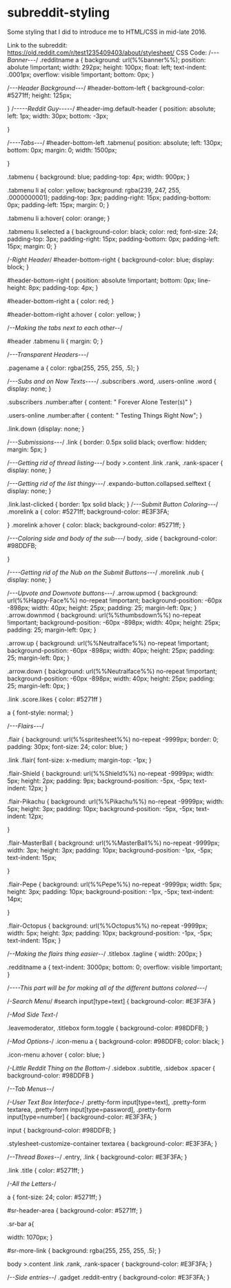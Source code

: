 # subreddit-styling
Some styling that I did to introduce me to HTML/CSS in mid-late 2016.

Link to the subreddit: https://old.reddit.com/r/test1235409403/about/stylesheet/
CSS Code: 
/*---Banner---*/
.redditname a {
background: url(%%banner%%);
position: abolute !important;
width: 292px;
height: 100px;
float: left;
text-indent: .0001px;
overflow: visible !important;
bottom: 0px;
}

/*---Header Background---*/
#header-bottom-left {
 background-color: #5271ff;
height: 125px;

}
/*-----Reddit Guy-----*/
#header-img.default-header {
position: absolute;
left: 1px;
width: 30px;
bottom: -3px;

}

/*----Tabs---*/
#header-bottom-left .tabmenu{
position: absolute;
left: 130px;
bottom: 0px;
margin: 0;
width: 1500px;

}

.tabmenu {
background: blue;
padding-top: 4px;
width: 900px;
}

.tabmenu li a{
color: yellow;
background: rgba(239, 247, 255, .0000000001);
padding-top: 3px;
padding-right: 15px;
padding-bottom: 0px;
padding-left: 15px;
margin: 0;
}

.tabmenu li a:hover{
color: orange;
}

.tabmenu li.selected a {
background-color: black;
color: red;
font-size: 24;
padding-top: 3px;
padding-right: 15px;
padding-bottom: 0px;
padding-left: 15px;
margin: 0;
}

/*-Right Header*/
#header-bottom-right {
background-color:  blue;
display: block;
}

#header-bottom-right {
position: absolute !important;
bottom: 0px;
line-height: 8px;
padding-top: 4px;
}

#header-bottom-right a {
color: red;
}

#header-bottom-right a:hover {
color: yellow;
}

/*--Making the tabs next to each other--*/


#header .tabmenu li {
margin: 0;
} 


/*---Transparent Headers---*/

.pagename a { color: rgba(255, 255, 255, .5); }


/*---Subs and on Now Texts----*/
.subscribers .word,
.users-online .word {
    display: none;
}

.subscribers .number:after {
content: " Forever Alone Tester(s)"
}

.users-online .number:after {
content: " Testing Things Right Now";
}

.link.down {display: none; }

/*---Submissions---*/
.link {
border: 0.5px solid black;
overflow: hidden;
margin: 5px;
}


/*---Getting rid of thread listing---*/
body >.content .link .rank, .rank-spacer {
display: none;
}

/*---Getting rid of the list thingy---*/
.expando-button.collapsed.selftext {
display: none;
}

.link.last-clicked {
border: 1px solid black;
} 
/*---Submit Button Coloring---*/
.morelink a {
color: #5271ff;
background-color: #E3F3FA;

}
.morelink a:hover {
color: black;
background-color: #5271ff;
}

/*---Coloring side and body of the sub---*/
body, .side {
background-color: #98DDFB;

}

/*----Getting rid of the Nub on the Submit Buttons---*/
.morelink .nub 
{
display: none;
}

/*---Upvote and Downvote buttons---*/
.arrow.upmod {
background: url(%%Happy-Face%%) no-repeat !important;
background-position: -60px -898px;
width: 40px;
height: 25px;
padding: 25;
margin-left: 0px;
}
.arrow.downmod {
background: url(%%thumbsdown%%) no-repeat !important;
background-position: -60px -898px;
width: 40px;
height: 25px;
padding: 25;
margin-left: 0px;
}

.arrow.up {
background: url(%%Neutralface%%) no-repeat !important;
background-position: -60px -898px;
width: 40px;
height: 25px;
padding: 25;
margin-left: 0px;
}

.arrow.down {
background: url(%%Neutralface%%) no-repeat !important;
background-position: -60px -898px;
width: 40px;
height: 25px;
padding: 25;
margin-left: 0px;
}

.link .score.likes {
color: #5271ff
}

a {
font-style: normal;
}

/*---Flairs---*/

.flair {
    background: url(%%spritesheet%%) no-repeat -9999px;
    border: 0;
    padding: 30px;
    font-size: 24;
    color: blue;
}

.link .flair{
font-size: x-medium;
margin-top: -1px;
}

.flair-Shield {
background: url(%%Shield%%) no-repeat -9999px;
width: 5px;
height: 2px;
padding: 9px;
background-position: -5px, -5px;
text-indent: 12px;
}


.flair-Pikachu {
background: url(%%Pikachu%%) no-repeat -9999px;
width: 5px;
height: 3px;
padding: 10px;
background-position: -5px, -5px;
text-indent: 12px;

}


.flair-MasterBall {
background: url(%%MasterBall%%) no-repeat -9999px;
width: 3px;
height: 3px;
padding: 10px;
background-position: -1px, -5px;
text-indent: 15px;

}


.flair-Pepe {
background: url(%%Pepe%%) no-repeat -9999px;
width: 5px;
height: 3px;
padding: 10px;
background-position: -1px, -5px;
text-indent: 14px;

}


.flair-Octopus {
background: url(%%Octopus%%) no-repeat -9999px;
width: 5px;
height: 3px;
padding: 10px;
background-position: -1px, -5px;
text-indent: 15px;
}

/*--Making the flairs thing easier--*/
.titlebox .tagline {
width: 200px;
}


.redditname a {
text-indent: 3000px;
bottom: 0;
overflow: visible !important;
}


/*----This part will be for making all of the different buttons colored---*/

/*-Search Menu*/
#search input[type=text] {
background-color: #E3F3FA
}

/*-Mod Side Text-*/

.leavemoderator, .titlebox form.toggle {
background-color: #98DDFB;
}

/*-Mod Options-*/
.icon-menu a {
background-color: #98DDFB;
color: black;
}

.icon-menu a:hover {
color: blue;
}

/*-Little Reddit Thing on the Bottom-*/
.sidebox .subtitle, .sidebox .spacer {
background-color: #98DDFB
}

/*--Tab Menus--*/

/*-User Text Box Interface-*/
.pretty-form input[type=text], .pretty-form textarea, .pretty-form input[type=password], .pretty-form input[type=number] {
background-color: #E3F3FA;
}


input {
background-color: #98DDFB;
}

.stylesheet-customize-container textarea {
background-color: #E3F3FA;
}


/*--Thread Boxes--*/
.entry, .link {
background-color: #E3F3FA;
}

.link .title {
color: #5271ff;
}

/*-All the Letters-*/

a {
font-size: 24;
color: #5271ff;
}

#sr-header-area {
background-color: #5271ff;
}

.sr-bar a{

width: 1070px;
}

#sr-more-link {
background: rgba(255, 255, 255, .5);
}


body >.content .link .rank, .rank-spacer {
background-color: #E3F3FA;
}

/*--Side entries--*/
.gadget .reddit-entry {
background-color: #E3F3FA;
}
